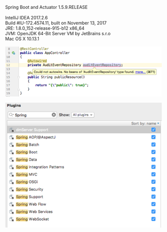 Spring Boot and Actuator 1.5.9.RELEASE<br>
<br>
IntelliJ IDEA 2017.2.6<br>
Build #IU-172.4574.11, built on November 13, 2017<br>
JRE: 1.8.0_152-release-915-b12 x86_64<br>
JVM: OpenJDK 64-Bit Server VM by JetBrains s.r.o<br>
Mac OS X 10.13.1<br>
<br>
![Title](./TitleImg.png)<br>
<br>
![Plugins](./Plugins.png)<br>
